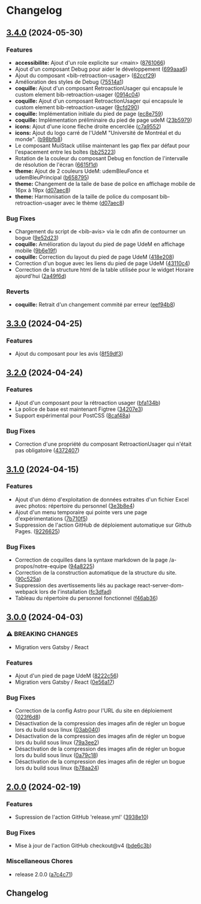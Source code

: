 # Changelog

## [3.4.0](https://github.com/bibudem/coquille-web/compare/v3.3.0...v3.4.0) (2024-05-30)


### Features

* **accessibilite:** Ajout d'un role explicite sur &lt;main&gt; ([8761066](https://github.com/bibudem/coquille-web/commit/876106698a8aebc4a85c597080fe3a8955391d3b))
* Ajout d'un composant Debug pour aider le développement ([699aaa6](https://github.com/bibudem/coquille-web/commit/699aaa6cac3bc3238d6226817d63cd021817e2b2))
* Ajout du composant &lt;bib-retroaction-usager&gt; ([62ccf29](https://github.com/bibudem/coquille-web/commit/62ccf2946ef8d09a8f41e63ef890c63cf74f6110))
* Amélioration des styles de Debug ([75514a1](https://github.com/bibudem/coquille-web/commit/75514a1c2223656fe2d8453d7dc6640a7906a2c1))
* **coquille:** Ajout d'un composant RetroactionUsager qui encapsule le custom element bib-retroaction-usager ([0914c04](https://github.com/bibudem/coquille-web/commit/0914c0427467482457fae753a5b2dc9c8d368e5e))
* **coquille:** Ajout d'un composant RetroactionUsager qui encapsule le custom element bib-retroaction-usager ([9cfd290](https://github.com/bibudem/coquille-web/commit/9cfd290c19783730b31272fba13509bbf8013773))
* **coquille:** Implémentation initiale du pied de page ([ec8e759](https://github.com/bibudem/coquille-web/commit/ec8e759b9661eefe5edc1eb4da6d6b68fe1065c0))
* **coquille:** Implémentation préliminaire du pied de page udeM ([23b5979](https://github.com/bibudem/coquille-web/commit/23b5979b1c483fc15a27704599718f41c12e4376))
* **icons:** Ajout d'une icone flèche droite encerclée ([c7a9552](https://github.com/bibudem/coquille-web/commit/c7a9552a44f83123c91df387f4f007307f0a5efd))
* **icons:** Ajout du logo carré de l'UdeM "Université de Montréal et du monde". ([b98bfb8](https://github.com/bibudem/coquille-web/commit/b98bfb83d26acd97601f8ae8cc72b6f3917c85ca))
* Le composant MuiStack utilise maintenant les gap  flex par défaut pour l'espacement entre les boîtes ([bb25223](https://github.com/bibudem/coquille-web/commit/bb252236ccbe7821cfe5c1797e608464ee6e269f))
* Rotation de la couleur du composant Debug en fonction de l'intervalle de résolution de l'écran ([6615f1d](https://github.com/bibudem/coquille-web/commit/6615f1dfa7cad6b4e014e4a77dada4fa734f1535))
* **theme:** Ajout de 2 couleurs UdeM: udemBleuFonce et udemBleuPrincipal ([b658795](https://github.com/bibudem/coquille-web/commit/b658795c5e8af0ae1d9f91c2133440620937ad28))
* **theme:** Changement de la taile de base de police en affichage mobile de 16px à 19px ([d07aec8](https://github.com/bibudem/coquille-web/commit/d07aec8a82baa1aa0321cbb443ce2b71c9140b39))
* **theme:** Harmonisation de la taille de police du composant bib-retroaction-usager avec le thème ([d07aec8](https://github.com/bibudem/coquille-web/commit/d07aec8a82baa1aa0321cbb443ce2b71c9140b39))


### Bug Fixes

* Chargement du script de &lt;bib-avis&gt; via le cdn afin de contourner un bogue ([9e52d23](https://github.com/bibudem/coquille-web/commit/9e52d232f5bd474dd33553eb1e53d3abf666200a))
* **coquille:** Amélioration du layout du pied de page UdeM en affichage mobile ([9b6e19f](https://github.com/bibudem/coquille-web/commit/9b6e19f2a05c12b6bf0e5a81992c35db5acb4331))
* **coquille:** Correction du layout du pied de page UdeM ([418e208](https://github.com/bibudem/coquille-web/commit/418e2088da705adb3ae839a40664fc9befe8d440))
* Correction d'un bogue avec les liens du pied de page UdeM ([43110c4](https://github.com/bibudem/coquille-web/commit/43110c4489d183a420d1ad575becfd7f1c23f6eb))
* Correction de la structure html de la table utilisée pour le widget Horaire ajourd'hui ([2a49f6d](https://github.com/bibudem/coquille-web/commit/2a49f6da3fb289cb6bcd0489cba49abe4e6ccba6))


### Reverts

* **coquille:** Retrait d'un changement commité par erreur ([eef94b8](https://github.com/bibudem/coquille-web/commit/eef94b859796c095544cdfd0a317d3a760a6674d))

## [3.3.0](https://github.com/bibudem/prototype-web/compare/v3.2.0...v3.3.0) (2024-04-25)


### Features

* Ajout du composant pour les avis ([8f59df3](https://github.com/bibudem/prototype-web/commit/8f59df3760dd780fd2b227f640786db157748b7e))

## [3.2.0](https://github.com/bibudem/prototype-web/compare/v3.1.0...v3.2.0) (2024-04-24)


### Features

* Ajout d'un composant pour la rétroaction usager ([bfa134b](https://github.com/bibudem/prototype-web/commit/bfa134b1c014899f3bb0cde3f89b10df49a64558))
* La police de base est maintenant Figtree ([34207e3](https://github.com/bibudem/prototype-web/commit/34207e332828c576810170c7880630a3d988ba47))
* Support expérimental pour PostCSS ([8caf48a](https://github.com/bibudem/prototype-web/commit/8caf48a2b5d14bb57f3f4813d01e8672010c95c6))


### Bug Fixes

* Correction d'une propriété du composant RetroactionUsager qui n'était pas obligatoire ([4372407](https://github.com/bibudem/prototype-web/commit/43724070cd415b1864c1bd8936b94e2c3691aecb))

## [3.1.0](https://github.com/bibudem/prototype-web/compare/v3.0.0...v3.1.0) (2024-04-15)


### Features

* Ajout d'un démo d'exploitation de données extraites d'un fichier Excel avec photos: répertoire du personnel ([3e3b8e4](https://github.com/bibudem/prototype-web/commit/3e3b8e4bed38720337131f663a57cb039a915766))
* Ajout d'un menu temporaire qui pointe vers une page d'expérimentations ([7b710f5](https://github.com/bibudem/prototype-web/commit/7b710f5edf1f1f80a99a8310c95bca61ff3b7288))
* Suppression de l'action GitHub de déploiement automatique sur Github Pages. ([9226625](https://github.com/bibudem/prototype-web/commit/9226625af6e7418ba55a35c8771e22adf2081ead))


### Bug Fixes

* Correction de coquilles dans la syntaxe markdown de la page /a-propos/notre-equipe ([94a8225](https://github.com/bibudem/prototype-web/commit/94a8225c023a4d8547c5b974e270322a1fca0b48))
* Correction de la construction automatique de la structure du site. ([90c525a](https://github.com/bibudem/prototype-web/commit/90c525a8e03e077f07fd66de1ecf96a750c0f1ed))
* Suppression des avertissements liés au package react-server-dom-webpack lors de l'installation ([fc3dfad](https://github.com/bibudem/prototype-web/commit/fc3dfadfb5d5bd8bf2db144cef9ef127d9171020))
* Tableau du répertoire du personnel fonctionnel ([f46ab36](https://github.com/bibudem/prototype-web/commit/f46ab365623259e2f8ba092e90557728a3712bbd))

## [3.0.0](https://github.com/bibudem/prototype-web/compare/v2.0.0...v3.0.0) (2024-04-03)


### ⚠ BREAKING CHANGES

* Migration vers Gatsby / React

### Features

* Ajout d'un pied de page UdeM ([8222c56](https://github.com/bibudem/prototype-web/commit/8222c56cdca38f1a558df00d84155ee782109a3a))
* Migration vers Gatsby / React ([0e56a17](https://github.com/bibudem/prototype-web/commit/0e56a17811397a8c26b8d4cae4df9aa838f45032))


### Bug Fixes

* Correction de la config Astro pour l'URL du site en déploiement ([023f6d8](https://github.com/bibudem/prototype-web/commit/023f6d8addad6052c7ce5d6024c9c5f7f77ad671))
* Désactivation de la compression des images afin de régler un bogue lors du build sous linux ([03ab040](https://github.com/bibudem/prototype-web/commit/03ab04010de58f87d26197353497a7480499c3f3))
* Désactivation de la compression des images afin de régler un bogue lors du build sous linux ([79a3ee2](https://github.com/bibudem/prototype-web/commit/79a3ee2cd18f8f17012cfb99bf2682922d2fd981))
* Désactivation de la compression des images afin de régler un bogue lors du build sous linux ([0a79c18](https://github.com/bibudem/prototype-web/commit/0a79c182311368501c7ba352f8193eb944b4f599))
* Désactivation de la compression des images afin de régler un bogue lors du build sous linux ([b78aa24](https://github.com/bibudem/prototype-web/commit/b78aa24b938557fd290a19f903d6ffa87a174e20))

## [2.0.0](https://github.com/bibudem/prototype-web/compare/v1.1.0...v2.0.0) (2024-02-19)


### Features

* Supression de l'action GitHub 'release.yml' ([3938e10](https://github.com/bibudem/prototype-web/commit/3938e10e5dd23d904968c8dfab0c284ebe80da9e))


### Bug Fixes

* Mise à jour de l'action GitHub checkout@v4 ([bde6c3b](https://github.com/bibudem/prototype-web/commit/bde6c3b2537c9039c168cf766b02e74a4a29a72b))


### Miscellaneous Chores

* release 2.0.0 ([a7c4c71](https://github.com/bibudem/prototype-web/commit/a7c4c71ec5bc1dd6a4403dff7347d3a464f96601))

## Changelog
